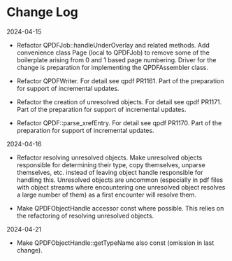 Change Log
==========


2024-04-15

- Refactor QPDFJob::handleUnderOverlay and related methods. Add convenience class Page (local to QPDFJob) to remove some
  of the boilerplate arising from 0 and 1 based page numbering. Driver for the change is preparation for implementing
  the QPDFAssembler class.

- Refactor QPDFWriter. For detail see qpdf PR1161. Part of the preparation for support of incremental updates.

- Refactor the creation of unresolved objects. For detail see qpdf PR1171. Part of the preparation for support of
  incremental updates.

- Refactor QPDF::parse_xrefEntry. For detail see qpdf PR1170. Part of the preparation for support of incremental
  updates.

2024-04-16

- Refactor resolving unresolved objects. Make unresolved objects responsible for determining their type, copy
  themselves, unparse themselves, etc. instead of leaving object handle responsible for handling this. Unresolved
  objects are uncommon (especially in pdf files with object streams where encountering one unresolved object resolves a
  large number of them) as a first encounter will resolve them.

- Make QPDFObjectHandle accessor const where possible. This relies on the refactoring of resolving unresolved objects. 

2024-04-21

- Make QPDFObjectHandle::getTypeName also const (omission in last change).

